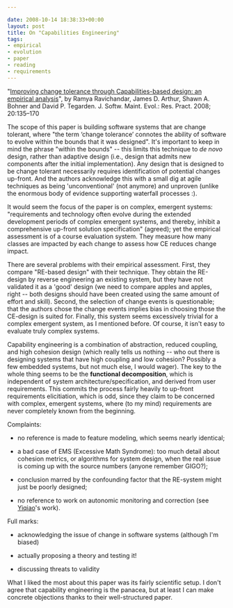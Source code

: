```yaml
---

date: 2008-10-14 18:38:33+00:00
layout: post
title: On "Capabilities Engineering"
tags:
- empirical
- evolution
- paper
- reading
- requirements
---
```


"[Improving change tolerance through Capabilities-based design: an empirical analysis](http://www.bibsonomy.org/bibtex/281c4da7098a2c999798454a2f2c620db/neilernst)", by Ramya Ravichandar, James D. Arthur, Shawn A. Bohner and David P. Tegarden. J. Softw. Maint. Evol.: Res. Pract. 2008; 20:135–170

The scope of this paper is building software systems that are change tolerant, where "the term ‘change tolerance’ connotes the ability of software to evolve within the bounds that it was designed". It's important to keep in mind the phrase "within the bounds" -- this limits this technique to _de novo_ design, rather than adaptive design (i.e., design that admits new components after the initial implementation). Any design that is designed to be change tolerant necessarily requires identification of potential changes up-front. And the authors acknowledge this with a small dig at agile techniques as being 'unconventional' (not anymore) and unproven (unlike the enormous body of evidence supporting waterfall processes :).

It would seem the focus of the paper is on complex, emergent systems: "requirements and technology often evolve during the extended development periods of complex emergent systems, and thereby, inhibit a comprehensive up-front solution specification" (agreed); yet the empirical assessment is of a course evaluation system. They measure how many classes are impacted by each change to assess how CE reduces change impact.

There are several problems with their empirical assessment. First, they compare "RE-based design" with their technique. They obtain the RE-design by reverse engineering an existing system, but they have not validated it as a 'good' design (we need to compare apples and apples, right -- both designs should have been created using the same amount of effort and skill). Second, the selection of change events is questionable; that the authors chose the change events implies bias in choosing those the CE-design is suited for. Finally, this system seems excessively trivial for a complex emergent system, as I mentioned before. Of course, it isn't easy to evaluate truly complex systems.

Capability engineering is a combination of abstraction, reduced coupling, and high cohesion design (which really tells us nothing -- who out there is designing systems that have high coupling and low cohesion? Possibly a few embedded systems, but not much else, I would wager). The key to the whole thing seems to be the **functional decomposition**, which is independent of system architecture/specification, and derived from user requirements. This commits the process fairly heavily to up-front requirements elicitiation, which is odd, since they claim to be concerned with complex, emergent systems, where (to my mind) requirements are never completely known from the beginning.

Complaints:



	
  * no reference is made to feature modeling, which seems nearly identical;

	
  * a bad case of EMS (Excessive Math Syndrome): too much detail about cohesion metrics, or algorithms for system design, when the real issue is coming up with the source numbers (anyone remember GIGO?);

	
  * conclusion marred by the confounding factor that the RE-system might just be poorly designed;

	
  * no reference to work on autonomic monitoring and correction (see [Yiqiao](http://www.cs.toronto.edu/~yw/)'s work).


Full marks:

	
  * acknowledging the issue of change in software systems (although I'm biased)

	
  * actually proposing a theory and testing it!

	
  * discussing threats to validity


What I liked the most about this paper was its fairly scientific setup. I don't agree that capability engineering is the panacea, but at least I can make concrete objections thanks to their well-structured paper.
